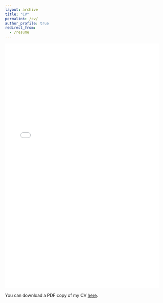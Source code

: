 ```yaml
---
layout: archive
title: "CV"
permalink: /cv/
author_profile: true
redirect_from:
  - /resume
---
```


<iframe src="/files/pdf/wei_phd_CV_2022.pdf" width="100%" height="800" frameborder="no" border="0" marginwidth="0" marginheight="0"></iframe>

You can download a PDF copy of my CV [here](/files/pdf/wei_phd_CV_2022.pdf).
